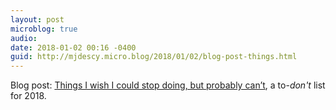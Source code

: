 ```yaml
---
layout: post
microblog: true
audio: 
date: 2018-01-02 00:16 -0400
guid: http://mjdescy.micro.blog/2018/01/02/blog-post-things.html
---
```

Blog post: [Things I wish I could stop doing, but probably can’t](https://mjdescy.me/2018/01/02/things-i-wish-i-could-stop-doing-but-probably-cant/), a to-_don't_ list for 2018.
